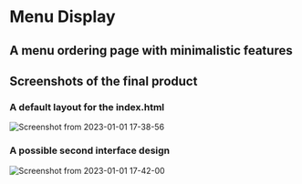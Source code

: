 # Menu Display

## A menu ordering page with minimalistic features

## Screenshots of the final product

### A default layout for the index.html
![Screenshot from 2023-01-01 17-38-56](https://user-images.githubusercontent.com/46927702/210176653-eacf328f-3b29-4eb5-a3be-ed360316c430.png)

### A possible second interface design
![Screenshot from 2023-01-01 17-42-00](https://user-images.githubusercontent.com/46927702/210176625-075fff17-a4ed-4f77-8fe8-aeace1d76342.png)

